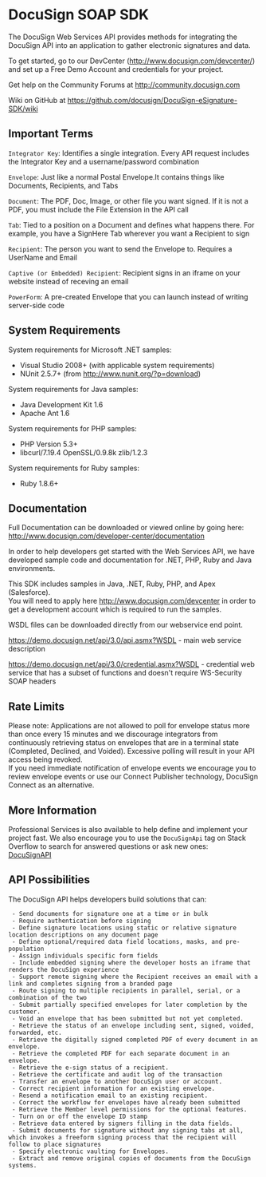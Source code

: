DocuSign SOAP SDK
===========================================================================

The DocuSign Web Services API provides methods for integrating the DocuSign 
API into an application to gather electronic signatures and data. 

To get started, go to our DevCenter (http://www.docusign.com/devcenter/)
and set up a Free Demo Account and credentials for your project.

Get help on the Community Forums at http://community.docusign.com

Wiki on GitHub at https://github.com/docusign/DocuSign-eSignature-SDK/wiki



Important Terms
----------

`Integrator Key`: Identifies a single integration. Every API 
request includes the Integrator Key and a 
username/password combination

`Envelope`: Just like a normal Postal Envelope.It contains 
things like Documents, Recipients, and Tabs

`Document`: The PDF, Doc, Image, or other file you want 
signed. If it is not a PDF, you must include the File 
Extension in the API call

`Tab`: Tied to a position on a Document and defines what 
happens there. For example, you have a SignHere Tab 
wherever you want a Recipient to sign

`Recipient`: The person you want to send the Envelope 
to. Requires a UserName and Email

`Captive (or Embedded) Recipient`: Recipient signs in an iframe on your 
website instead of receving an email 

`PowerForm`: A pre-created Envelope that you can launch
instead of writing server-side code


System Requirements
----------

System requirements for Microsoft .NET samples:
- Visual Studio 2008+ (with applicable system requirements)
- NUnit 2.5.7+ (from http://www.nunit.org/?p=download)
 
System requirements for Java samples:
- Java Development Kit 1.6
- Apache Ant 1.6

System requirements for PHP samples:
- PHP Version 5.3+
-  libcurl/7.19.4 OpenSSL/0.9.8k zlib/1.2.3 

System requirements for Ruby samples:
- Ruby 1.8.6+


Documentation
----------

Full Documentation can be downloaded or viewed online by going here:
http://www.docusign.com/developer-center/documentation

In order to help developers get started with the Web Services API, we have
developed sample code and documentation for .NET, PHP, Ruby and Java
environments.  

This SDK includes samples in Java, .NET, Ruby, PHP, and Apex (Salesforce).  
You will need to apply here http://www.docusign.com/devcenter in order to get 
a development account which is required to run the samples.
 
WSDL files can be downloaded directly from our webservice end point.

https://demo.docusign.net/api/3.0/api.asmx?WSDL - 
main web service description 

https://demo.docusign.net/api/3.0/credential.asmx?WSDL -
credential web service that has a subset of functions and doesn't require
WS-Security SOAP headers


Rate Limits
----------

Please note: Applications are not allowed to poll for envelope status more
than once every 15 minutes and we discourage integrators from continuously
retrieving status on envelopes that are in a terminal state (Completed, 
Declined, and Voided).  Excessive polling will result in your API access 
being revoked.  
If you need immediate notification of envelope events we encourage you to 
review envelope events or use our Connect Publisher technology, DocuSign 
Connect as an alternative.


More Information
----------

Professional Services is also available to help define and implement your
project fast.  We also encourage you to use the `DocuSignApi` tag on Stack
Overflow to search for answered questions or ask new ones:  
[DocuSignAPI](http://stackoverflow.com/questions/tagged/docusignapi)


API Possibilities
----------

The DocuSign API helps developers build solutions that can: 

     - Send documents for signature one at a time or in bulk
     - Require authentication before signing
     - Define signature locations using static or relative signature location descriptions on any document page
     - Define optional/required data field locations, masks, and pre-population
     - Assign individuals specific form fields
     - Include embedded signing where the developer hosts an iframe that renders the DocuSign experience
     - Support remote signing where the Recipient receives an email with a link and completes signing from a branded page
     - Route signing to multiple recipients in parallel, serial, or a combination of the two
     - Submit partially specified envelopes for later completion by the customer.
     - Void an envelope that has been submitted but not yet completed.
     - Retrieve the status of an envelope including sent, signed, voided, forwarded, etc.
     - Retrieve the digitally signed completed PDF of every document in an envelope.
     - Retrieve the completed PDF for each separate document in an envelope.
     - Retrieve the e-sign status of a recipient.
     - Retrieve the certificate and audit log of the transaction
     - Transfer an envelope to another DocuSign user or account.
     - Correct recipient information for an existing envelope.
     - Resend a notification email to an existing recipient.
     - Correct the workflow for envelopes have already been submitted
     - Retrieve the Member level permissions for the optional features.
     - Turn on or off the envelope ID stamp
     - Retrieve data entered by signers filling in the data fields. 
     - Submit documents for signature without any signing tabs at all, which invokes a freeform signing process that the recipient will follow to place signatures
     - Specify electronic vaulting for Envelopes.
     - Extract and remove original copies of documents from the DocuSign systems.



